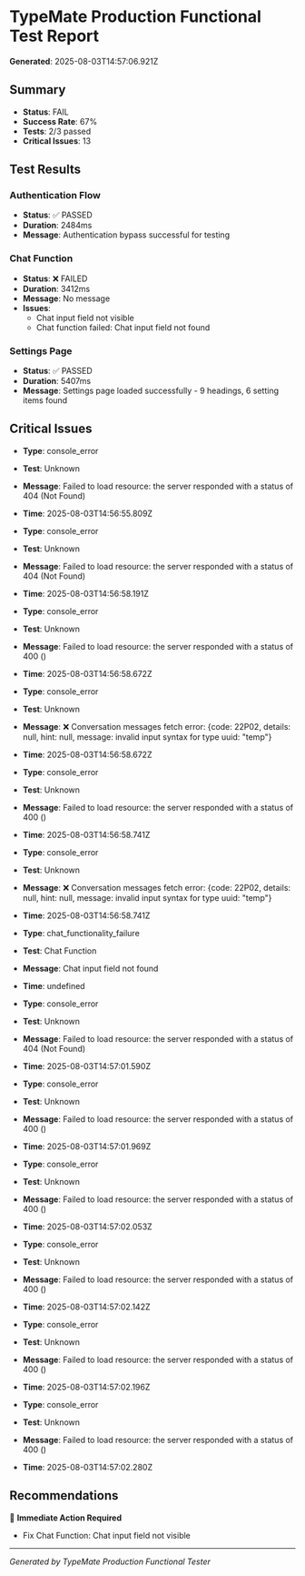 # TypeMate Production Functional Test Report
**Generated**: 2025-08-03T14:57:06.921Z

## Summary
- **Status**: FAIL
- **Success Rate**: 67%
- **Tests**: 2/3 passed
- **Critical Issues**: 13

## Test Results


### Authentication Flow
- **Status**: ✅ PASSED
- **Duration**: 2484ms
- **Message**: Authentication bypass successful for testing



### Chat Function
- **Status**: ❌ FAILED
- **Duration**: 3412ms
- **Message**: No message
- **Issues**: 
    - Chat input field not visible
  - Chat function failed: Chat input field not found


### Settings Page
- **Status**: ✅ PASSED
- **Duration**: 5407ms
- **Message**: Settings page loaded successfully - 9 headings, 6 setting items found



## Critical Issues

- **Type**: console_error
- **Test**: Unknown
- **Message**: Failed to load resource: the server responded with a status of 404 (Not Found)
- **Time**: 2025-08-03T14:56:55.809Z


- **Type**: console_error
- **Test**: Unknown
- **Message**: Failed to load resource: the server responded with a status of 404 (Not Found)
- **Time**: 2025-08-03T14:56:58.191Z


- **Type**: console_error
- **Test**: Unknown
- **Message**: Failed to load resource: the server responded with a status of 400 ()
- **Time**: 2025-08-03T14:56:58.672Z


- **Type**: console_error
- **Test**: Unknown
- **Message**: ❌ Conversation messages fetch error: {code: 22P02, details: null, hint: null, message: invalid input syntax for type uuid: "temp"}
- **Time**: 2025-08-03T14:56:58.672Z


- **Type**: console_error
- **Test**: Unknown
- **Message**: Failed to load resource: the server responded with a status of 400 ()
- **Time**: 2025-08-03T14:56:58.741Z


- **Type**: console_error
- **Test**: Unknown
- **Message**: ❌ Conversation messages fetch error: {code: 22P02, details: null, hint: null, message: invalid input syntax for type uuid: "temp"}
- **Time**: 2025-08-03T14:56:58.741Z


- **Type**: chat_functionality_failure
- **Test**: Chat Function
- **Message**: Chat input field not found
- **Time**: undefined


- **Type**: console_error
- **Test**: Unknown
- **Message**: Failed to load resource: the server responded with a status of 404 (Not Found)
- **Time**: 2025-08-03T14:57:01.590Z


- **Type**: console_error
- **Test**: Unknown
- **Message**: Failed to load resource: the server responded with a status of 400 ()
- **Time**: 2025-08-03T14:57:01.969Z


- **Type**: console_error
- **Test**: Unknown
- **Message**: Failed to load resource: the server responded with a status of 400 ()
- **Time**: 2025-08-03T14:57:02.053Z


- **Type**: console_error
- **Test**: Unknown
- **Message**: Failed to load resource: the server responded with a status of 400 ()
- **Time**: 2025-08-03T14:57:02.142Z


- **Type**: console_error
- **Test**: Unknown
- **Message**: Failed to load resource: the server responded with a status of 400 ()
- **Time**: 2025-08-03T14:57:02.196Z


- **Type**: console_error
- **Test**: Unknown
- **Message**: Failed to load resource: the server responded with a status of 400 ()
- **Time**: 2025-08-03T14:57:02.280Z


## Recommendations

🚨 **Immediate Action Required**

- Fix Chat Function: Chat input field not visible



---
*Generated by TypeMate Production Functional Tester*
